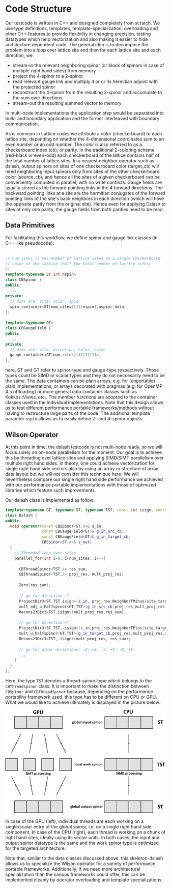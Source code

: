 # Code Structure

Our testcode is written in C++ and designed completely from scratch. We use type definitions, templates, template-specialization, overloading and other C++ features to provide flexibility in changing precision, testing datatypes which help vectorization and also making it easier to hide architecture dependent code. The general idea is to decompose the problem into a loop over lattice site and then for each lattice site and each direction, we:

* stream-in the relevant neighboring spinor (or block of spinors in case of multiple right hand sides) from memory
* project the 4-spinor to a 2-spinor
* read relevant gauge link and multiply it or or its hermitian adjoint with the projected spinor 
* reconstruct the 4-spinor from the resulting 2-spinor and accumulate to the sum over directions
* stream-out the resulting summed vector to memory

In multi-node implementations the application step would be separated into bulk- and boundary application and the former interleaved with boundary communication.

As is common in Lattice codes we attribute a color (checkerboard) to each lattice site, depending on whether
the 4-dimensional coordinates sum to an even number or an odd number. The color is also referred to as a checkerboard
index (cb), or parity. In the traditional 2-coloring scheme (red-black or even-odd) each checkerboard of the lattice 
contains half of the total number of lattice sites. In a nearest neighbor operator such as dslash, output spinors on sites of one
checkerboard color (target_cb) will need neighboring input spinors only from sites of the other checkerboard color (source_cb),
and hence all the sites of a given checkerboard can be conveniently computed in parallel, with no write conflicts.
Gauge fields are usually stored as the forward pointing links in the 4 forward directions. The backward pointing links at a site
are the hermitian conjugates of the forward pointing links of the site's back neighbors in each direction (which will have the
opposite parity from the original site). Hence even for applying Dslash to sites of only one parity, the gauge fields from both
parities need to be read.



## Data Primitives
For facilitating this workflow, we define spinor and gauge link classes (in C++-like pseudocode):

```C++

// num_sites is the number of lattice sites on a single checkerboard
// color of the lattice (half the total number of lattice sites)
//
template<typename ST,int nspin> 
class CBSpinor {
public: 
  ...
private:
  // dims are: site, color, spin. 
  spin_container<ST[num_sites][3][nspin],nspin> data;
};

template<typename GT> 
class CBGaugeField {
public:
  ...
private:
  // dims are: site, direction, color, color
  gauge_container<GT[num_sites][4][3][3]>;
};
```

here, ST and GT refer to spinor-type and gauge-type respectively. Those types could be SIMD or scalar types and they do not neccesarily need to be the same. The data containers can be plain arrays, e.g. for (unportable) plain implementations, or arrays decorated with pragmas (e.g. for OpenMP 4.5 offloading) or more general data container classes such as Kokkos::Views, etc.. The member functions are adopted to the container classes used in the individual implementations. Note that this design allows us to test different performance portable frameworks/methods without having to restructure large parts of the code. The additional template paramter ```nspin``` allows us to easily define 2- and 4-spinor objects. 


## Wilson Operator

At this point in time, the dslash testcode is not multi-node ready, so we will focus solely on on-node parallelism for the moment. Our goal is to achieve this by threading over lattice sites and applying SIMD/SIMT parallelism over multiple right hand sides. In theory, one could achieve vectorization for single right hand side vectors also by using an array or structure of array data layout but we will not consider this technique here. We will nevertheless compare our single right hand side performance we achieved with our performance portable implementations with those of optimized libraries which feature such improvements.

Our dslash class is implemented as follow:

```C++
template<typename GT, typename ST, typename TST, const int isign, const int target_cb>>
class Dslash {
public:
  void operator(const CBSpinor<ST,4>& s_in,
                const CBGaugeField<GT>& g_in_src_cb,
                const CBGaugeField<GT>& g_in_target_cb,
                CBSpinor<ST,4>& s_out)
  {
    // Threaded loop over sites
    parallel_for(int i=0; i<num_sites; i++){

      CBThreadSpinor<TST,4> res_sum;
      CBThreadSpinor<TST,2> proj_res, mult_proj_res;

      Zero(res_sum);

      // go for direction -T
      ProjectDir3<ST,TST,isign>(s_in, proj_res,NeighborTMinus(site,target_cb));
      mult_adj_u_halfspinor<GT,TST>(g_in_src_cb,proj_res,mult_proj_res,NeighborTMinus(site,target_cb),3);
      Recons23Dir3<TST,isign>(mult_proj_res,res_sum);
            
      // go for direction +T
      ProjectDir3<ST,TST,-isign>(s_in,proj_res,NeighborTPlus(site,target_cb));
      mult_u_halfspinor<GT,TST>(g_in_target_cb,proj_res,mult_proj_res,site,NeighborTPlus(site,target_cb),3);
      Recons23Dir3<TST,-isign>(mult_proj_res, res_sum);

      // go for other directions: -Z, +Z, -Y, +Y, -X, +X
      ...
    }
  }
};
```


Here, the type ```TST``` denotes a thread-spinor-type which belongs to the ```CBThreadSpinor``` class. It is important to make the distinction between ```CBSpinor``` and ```CBThreadSpinor``` because, depending on the performance portability framework used, this type has to be different on CPU or GPU. What we would like to achieve ultimately is displayed in the picture below:

![Vectorization on GPU and CPU](images/gpu_vs_cpu_vec.png)

In case of the GPU (left), individual threads are each working on a single/scalar entry of the global spinor, i.e. on a single right hand side component. In case of the CPU (right), each thread is working on a chunk of right hand sites, ideally using its vector units. In both cases, the input and output spinor datatype is the same and the work spinor type is optimized for the targeted architecture. 

Note that, similar to the data classes discussed above, this skeleton-dslash allows us to specialize the Wilson operator for a variety of performance portable frameworks. Additionally, if we need more architectural specialization than the various frameworks could offer, this can be implemented cleanly by operator overloading and template specializations.